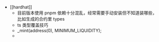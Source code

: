 - [[hardhat]]
	- 目前版本使用 pnpm 依赖十分混乱，经常需要手动安装但不知道装哪些，比如生成的合约里 types
	- ts 类型覆盖技巧
	- _mint(address(0), MINIMUM_LIQUIDITY);
	-